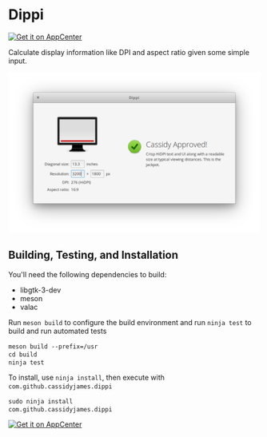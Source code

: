 # Dippi

[![Get it on AppCenter](https://appcenter.elementary.io/badge.svg)](https://appcenter.elementary.io/com.github.cassidyjames.dippi)

Calculate display information like DPI and aspect ratio given some simple input.

![Screenshot](data/screenshot.png?raw=true)


## Building, Testing, and Installation


You'll need the following dependencies to build:

* libgtk-3-dev
* meson
* valac

Run `meson build` to configure the build environment and run `ninja test` to build and run automated tests

    meson build --prefix=/usr
    cd build
    ninja test

To install, use `ninja install`, then execute with `com.github.cassidyjames.dippi`

    sudo ninja install
    com.github.cassidyjames.dippi

[![Get it on AppCenter](https://appcenter.elementary.io/badge.svg)](https://appcenter.elementary.io/com.github.cassidyjames.dippi)

